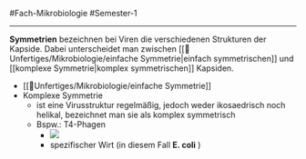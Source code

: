 #Fach-Mikrobiologie  #Semester-1

---

**Symmetrien** bezeichnen bei Viren die verschiedenen Strukturen der Kapside. Dabei unterscheidet man zwischen [[📂Unfertiges/Mikrobiologie/einfache Symmetrie|einfach symmetrischen]] und [[komplexe Symmetrie|komplex symmetrischen]] Kapsiden.
- [[📂Unfertiges/Mikrobiologie/einfache Symmetrie]]
- Komplexe Symmetrie
	- ist eine Virusstruktur regelmäßig, jedoch weder ikosaedrisch noch helikal, bezeichnet man sie als komplex symmetrisch
	- Bspw.: T4-Phagen
		- ![](https://remnote-user-data.s3.amazonaws.com/y6nGfIMDDv7gzN7OiJqSX7EizooIrGyuG8KQ31E1iJel4uPn0PaOVWa3NP0xyqUjZ4alkxiblLkm9SvnQhb_m3kGNSmB6FKIq8xFxLsnISYYa6uYMp37YdHDqxRkwhlg)
		- spezifischer Wirt (in diesem Fall  __E. coli__ )